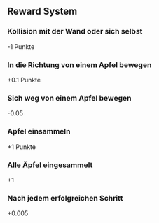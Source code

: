 ## Reward System

### Kollision mit der Wand oder sich selbst
-1 Punkte

### In die Richtung von einem Apfel bewegen
+0.1 Punkte

### Sich weg von einem Apfel bewegen
-0.05

### Apfel einsammeln
+1 Punkte

### Alle Äpfel eingesammelt
+1

### Nach jedem erfolgreichen Schritt
+0.005
